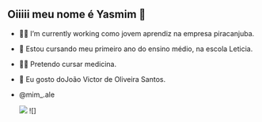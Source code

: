 ## Oiiiii meu nome é Yasmim 💙





- 👩‍💻 I’m currently working como jovem aprendiz na empresa piracanjuba.
- 🌱 Estou cursando meu primeiro ano do ensino médio, na escola Leticia.
- 👩‍⚕️ Pretendo cursar medicina.
- 💙 Eu gosto doJoão Victor de Oliveira Santos.
- @mim_.ale


  ![](https://media1.tenor.com/m/A6AdoyHHj74AAAAd/the-chosen-os-escolhidos.gif)
  ![]
  
